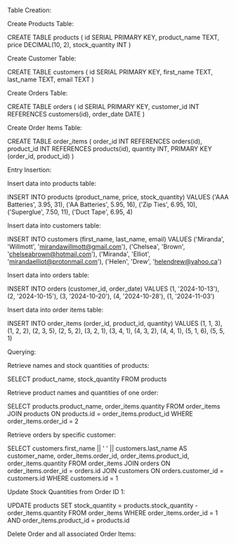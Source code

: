 Table Creation:

Create Products Table:

CREATE TABLE products (
id SERIAL PRIMARY KEY,
product_name TEXT,
price DECIMAL(10, 2),
stock_quantity INT
)

Create Customer Table:

CREATE TABLE customers (
id SERIAL PRIMARY KEY,
first_name TEXT,
last_name TEXT,
email TEXT
)

Create Orders Table:

CREATE TABLE orders (
id SERIAL PRIMARY KEY,
customer_id INT REFERENCES customers(id),
order_date DATE
)

Create Order Items Table:

CREATE TABLE order_items (
order_id INT REFERENCES orders(id),
product_id INT REFERENCES products(id),
quantity INT,
PRIMARY KEY (order_id, product_id)
)

Entry Insertion:

Insert data into products table:

INSERT INTO products (product_name, price, stock_quantity)
VALUES
('AAA Batteries', 3.95, 31),
('AA Batteries', 5.95, 16),
('Zip Ties', 6.95, 10),
('Superglue', 7.50, 11),
('Duct Tape', 6.95, 4)

Insert data into customers table:

INSERT INTO customers (first_name, last_name, email)
VALUES
('Miranda', 'Willmott', 'mirandawillmott@gmail.com'),
('Chelsea', 'Brown', 'chelseabrown@hotmail.com'),
('Miranda', 'Elliot', 'mirandaelliot@protonmail.com'),
('Helen', 'Drew', 'helendrew@yahoo.ca')

Insert data into orders table:

INSERT INTO orders (customer_id, order_date)
VALUES
(1, '2024-10-13'),
(2, '2024-10-15'),
(3, '2024-10-20'),
(4, '2024-10-28'),
(1, '2024-11-03')

Insert data into order items table:

INSERT INTO order_items (order_id, product_id, quantity)
VALUES
(1, 1, 3),
(1, 2, 2),
(2, 3, 5),
(2, 5, 2),
(3, 2, 1),
(3, 4, 1),
(4, 3, 2),
(4, 4, 1),
(5, 1, 6),
(5, 5, 1)

Querying:

Retrieve names and stock quantities of products:

SELECT product_name, stock_quantity
FROM products

Retrieve product names and quantities of one order:

SELECT products.product_name, order_items.quantity
FROM order_items
JOIN products ON products.id = order_items.product_id
WHERE order_items.order_id = 2

Retrieve orders by specific customer:

SELECT customers.first_name || ' ' || customers.last_name AS customer_name, order_items.order_id, order_items.product_id, order_items.quantity
FROM order_items
JOIN orders ON order_items.order_id = orders.id
JOIN customers ON orders.customer_id = customers.id
WHERE customers.id = 1

Update Stock Quantities from Order ID 1:

UPDATE products
SET stock_quantity = products.stock_quantity - order_items.quantity
FROM order_items
WHERE order_items.order_id = 1 AND order_items.product_id = products.id

Delete Order and all associated Order Items:
